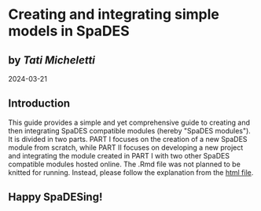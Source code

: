 
# Creating and integrating simple models in SpaDES
## by *Tati Micheletti*    
2024-03-21

## Introduction 

This guide provides a simple and yet comprehensive guide to creating and then integrating SpaDES 
compatible modules (hereby "SpaDES modules"). It is divided in two parts. PART I focuses on the 
creation of a new SpaDES module from scratch, while PART II focuses on developing a new project and 
integrating the module created in PART I with two other SpaDES compatible modules hosted online. The .Rmd file 
was not planned to be knitted for running. Instead, please follow the explanation from the [html file](https://html-preview.github.io/?url=https://github.com/tati-micheletti/EFI_webinar/blob/main/HandsOn.html).

## Happy SpaDESing!


